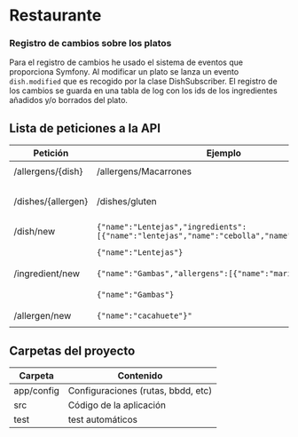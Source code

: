 Restaurante
==========

### Registro de cambios sobre los platos
Para el registro de cambios he usado el sistema de eventos que proporciona Symfony. Al modificar un plato se lanza un evento `dish.modified` que es recogido por la clase DishSubscriber.  El registro de los cambios se guarda en una tabla de log con los ids de los ingredientes añadidos y/o borrados del plato.

## Lista de peticiones a la API
Petición | Ejemplo | Respuesta
------------ | ------------- | ------------- 
/allergens/{dish} | /allergens/Macarrones | ```[{"id":1,"name":"gluten"},{"id":2,"name":"lactosa"}]```
/dishes/{allergen} | /dishes/gluten | ```[{"id":1,"name":"Macarrones carbonara"},{"id":2,"name":"Macarrones con tomate"}]```
/dish/new | ```{"name":"Lentejas","ingredients":[{"name":"lentejas","name":"cebolla","name":"chorizo"}]}``` |  ```{"status":"OK","id":1,"dish-name":"Lentejas"}```
| | ```{"name":"Lentejas"}``` | ```{"status":"OK","id":1,"dish-name":"Lentejas"}```
/ingredient/new | ```{"name":"Gambas","allergens":[{"name":"marisco"}]}``` | ```{"status":"OK","id":12,"ingredient-name":"Gambas"}```
| | ```{"name":"Gambas"}``` | ```{"status":"OK","id":12,"ingredient-name":"Gambas"}```
/allergen/new |  ```{"name":"cacahuete"}"``` | ```{"status":"OK","id":7,"allergen-name":"cacahuete"}```

## Carpetas del proyecto
Carpeta | Contenido
------------ | ------------- 
app/config | Configuraciones (rutas, bbdd, etc)
src | Código de la aplicación
test | test automáticos
